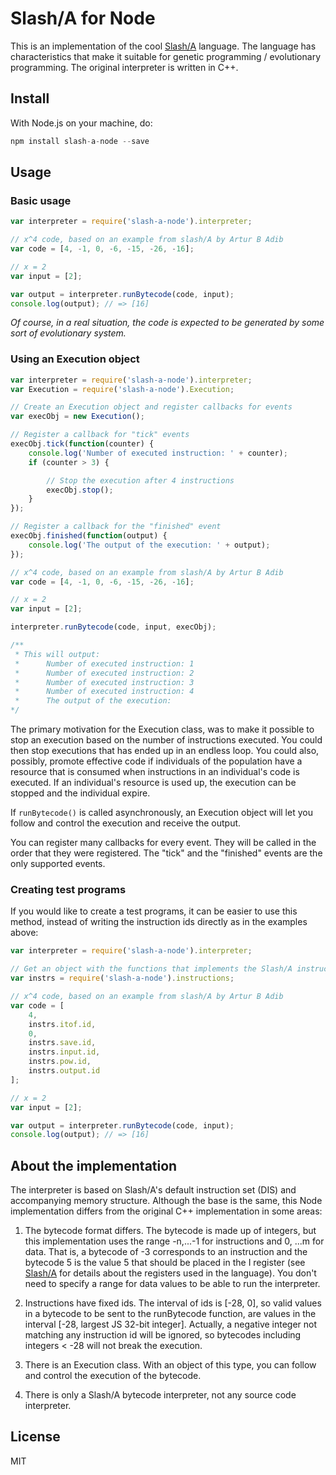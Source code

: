 Slash/A for Node
================

This is an implementation of the cool [Slash/A](https://github.com/arturadib/slash-a) language. The language has characteristics that make it suitable for genetic programming / evolutionary programming. The original interpreter is written in C++.


Install
-------
With Node.js on your machine, do:
```js
npm install slash-a-node --save
```

Usage
-----
### Basic usage
```js
var interpreter = require('slash-a-node').interpreter;

// x^4 code, based on an example from slash/A by Artur B Adib
var code = [4, -1, 0, -6, -15, -26, -16];

// x = 2
var input = [2];

var output = interpreter.runBytecode(code, input);
console.log(output); // => [16]
```
*Of course, in a real situation, the code is expected to be generated by some sort of evolutionary system.*


### Using an Execution object
```js
var interpreter = require('slash-a-node').interpreter;
var Execution = require('slash-a-node').Execution;

// Create an Execution object and register callbacks for events
var execObj = new Execution();

// Register a callback for "tick" events
execObj.tick(function(counter) {
    console.log('Number of executed instruction: ' + counter);
    if (counter > 3) {

        // Stop the execution after 4 instructions
        execObj.stop();
    }
});

// Register a callback for the "finished" event 
execObj.finished(function(output) {
    console.log('The output of the execution: ' + output);
});

// x^4 code, based on an example from slash/A by Artur B Adib
var code = [4, -1, 0, -6, -15, -26, -16];

// x = 2
var input = [2];

interpreter.runBytecode(code, input, execObj);

/**
 * This will output:
 *      Number of executed instruction: 1
 *      Number of executed instruction: 2
 *      Number of executed instruction: 3
 *      Number of executed instruction: 4
 *      The output of the execution: 
*/
```
The primary motivation for the Execution class, was to make it possible to stop an execution based on the number of instructions executed. You could then stop executions that has ended up in an endless loop. You could also, possibly, promote effective code if individuals of the population have a resource that is consumed when instructions in an individual's code is executed. If an individual's resource is used up, the execution can be stopped and the individual expire.

If `runBytecode()` is called asynchronously, an Execution object will let you follow and control the execution and receive the output.

You can register many callbacks for every event. They will be called in the order that they were registered. The "tick" and the "finished" events are the only supported events.

### Creating test programs
If you would like to create a test programs, it can be easier to use this method, instead of writing the instruction ids directly as in the examples above:
```js
var interpreter = require('slash-a-node').interpreter;

// Get an object with the functions that implements the Slash/A instructions
var instrs = require('slash-a-node').instructions;

// x^4 code, based on an example from slash/A by Artur B Adib
var code = [
    4,
    instrs.itof.id,
    0,
    instrs.save.id,
    instrs.input.id,
    instrs.pow.id,
    instrs.output.id
];

// x = 2
var input = [2];

var output = interpreter.runBytecode(code, input);
console.log(output); // => [16]
```


About the implementation
------------------------
The interpreter is based on Slash/A's default instruction set (DIS) and accompanying memory structure. Although the base is the same, this Node implementation differs from the original C++ implementation in some areas:

1) The bytecode format differs. The bytecode is made up of integers, but this implementation uses the range -n,...-1 for instructions and 0, ...m for data. That is, a bytecode of -3 corresponds to an instruction and the bytecode 5 is the value 5 that should be placed in the I register (see [Slash/A](https://github.com/arturadib/slash-a) for details about the registers used in the language). You don't need to specify a range for data values to be able to run the interpreter.

2) Instructions have fixed ids. The interval of ids is [-28, 0], so valid values in a bytecode to be sent to the runBytecode function, are values in the interval [-28, largest JS 32-bit integer]. Actually, a negative integer not matching any instruction id will be ignored, so bytecodes including integers < -28 will not break the execution.

3) There is an Execution class. With an object of this type, you can follow and control the execution of the bytecode.

4) There is only a Slash/A bytecode interpreter, not any source code interpreter.

License
-------
MIT
